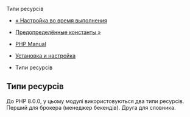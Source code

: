 Типи ресурсів

-   [« Настройка во время выполнения](enchant.configuration.html)
    
-   [Предопределённые константы »](enchant.constants.html)
    
-   [PHP Manual](index.html)
    
-   [Установка и настройка](enchant.setup.html)
    
-   Типи ресурсів
    

## Типи ресурсів

До PHP 8.0.0, у цьому модулі використовуються два типи ресурсів. Перший для брокера (менеджер бекендів). Друга для словника.